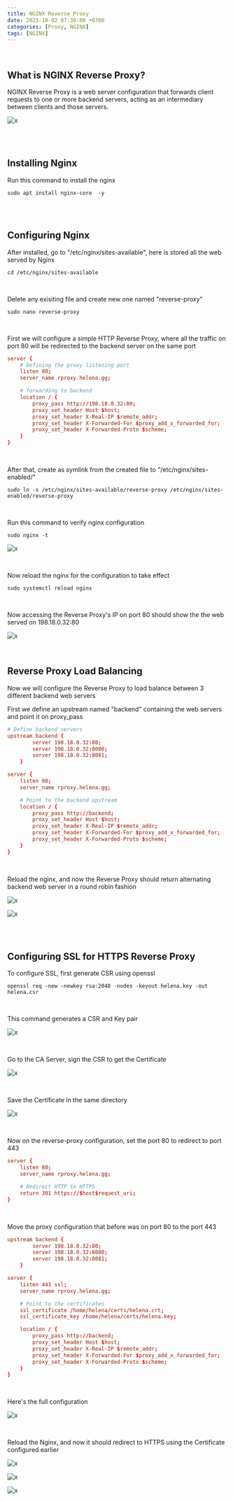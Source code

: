 ```yaml
---
title: NGINX Reverse Proxy
date: 2023-10-02 07:30:00 +0700
categories: [Proxy, NGINX]
tags: [NGINX]
---
```


<br>

## What is NGINX Reverse Proxy?

NGINX Reverse Proxy is a web server configuration that forwards client requests to one or more backend servers, acting as an intermediary between clients and those servers.

![x](/static/2023-10-02-nginx/00.png)

<br>
<br>

## Installing Nginx

Run this command to install the nginx

```shell
sudo apt install nginx-core  -y
```

<br>
<br>

## Configuring Nginx

After installed, go to "/etc/nginx/sites-available", here is stored all the web served by Nginx

```shell
cd /etc/nginx/sites-available
```

<br>

Delete any exisiting file and create new one named "reverse-proxy"


```shell
sudo nano reverse-proxy
```

<br>

First we will configure a simple HTTP Reverse Proxy, where all the traffic on port 80 will be redirected to the backend server on the same port

```conf
server {
    # Defining the proxy listening port
    listen 80;
    server_name rproxy.helena.gg;

    # forwarding to backend
    location / {
        proxy_pass http://198.18.0.32:80;
        proxy_set_header Host $host;
        proxy_set_header X-Real-IP $remote_addr;
        proxy_set_header X-Forwarded-For $proxy_add_x_forwarded_for;
        proxy_set_header X-Forwarded-Proto $scheme;
    }
}
```

<br>

After that, create as symlink from the created file to "/etc/nginx/sites-enabled/"

```shell
sudo ln -s /etc/nginx/sites-available/reverse-proxy /etc/nginx/sites-enabled/reverse-proxy
```
<br>

Run this command to verify nginx configuration

```shell
sudo nginx -t
```

![x](/static/2023-10-02-nginx/01.png)

<br>

Now reload the nginx for the configuration to take effect

```shell
sudo systemctl reload nginx
```

<br>

Now accessing the Reverse Proxy's IP on port 80 should show the the web served on 198.18.0.32:80

![x](/static/2023-10-02-nginx/02.png)

<br>

## Reverse Proxy Load Balancing

Now we will configure the Reverse Proxy to load balance between 3 different backend web servers

First we define an upstream named "backend" containing the web servers and point it on proxy_pass

```conf
# Define backend servers
upstream backend {
        server 198.18.0.32:80;
        server 198.18.0.32:8080;
        server 198.18.0.32:8081;
    }

server {
    listen 80;
    server_name rproxy.helena.gg;

    # Point to the backend upstream
    location / {
        proxy_pass http://backend;
        proxy_set_header Host $host;
        proxy_set_header X-Real-IP $remote_addr;
        proxy_set_header X-Forwarded-For $proxy_add_x_forwarded_for;
        proxy_set_header X-Forwarded-Proto $scheme;
    }
}
```

<br>

Reload the nginx, and now the Reverse Proxy should return alternating backend web server in a round robin fashion

![x](/static/2023-10-02-nginx/03.png)

![x](/static/2023-10-02-nginx/03a.png)

<br>
<br>

## Configuring SSL for HTTPS Reverse Proxy

To configure SSL, first generate CSR using openssl

```shell
openssl req -new -newkey rsa:2048 -nodes -keyout helena.key -out helena.csr
```

<br>

This command generates a CSR and Key pair

![x](/static/2023-10-02-nginx/04.png)

<br>

Go to the CA Server, sign the CSR to get the Certificate

![x](/static/2023-10-02-nginx/05.png)

<br>

Save the Certificate in the same directory

![x](/static/2023-10-02-nginx/06.png)

<br>

Now on the reverse-proxy configuration, set the port 80 to redirect to port 443

```conf
server {
    listen 80;
    server_name rproxy.helena.gg;

    # Redirect HTTP to HTTPS
    return 301 https://$host$request_uri;
}
```

<br>

Move the proxy configuration that before was on port 80 to the port 443 

```conf
upstream backend {
        server 198.18.0.32:80;
        server 198.18.0.32:8080;
        server 198.18.0.32:8081;
    }

server {
    listen 443 ssl;
    server_name rproxy.helena.gg;

    # Point to the certificates
    ssl_certificate /home/helena/certs/helena.crt;
    ssl_certificate_key /home/helena/certs/helena.key;

    location / {
        proxy_pass http://backend;
        proxy_set_header Host $host;
        proxy_set_header X-Real-IP $remote_addr;
        proxy_set_header X-Forwarded-For $proxy_add_x_forwarded_for;
        proxy_set_header X-Forwarded-Proto $scheme;
    }
}
```

<br>

Here's the full configuration

![x](/static/2023-10-02-nginx/07.png)

<br>

Reload the Nginx, and now it should redirect to HTTPS using the Certificate configured earlier

![x](/static/2023-10-02-nginx/08.png)

![x](/static/2023-10-02-nginx/08a.png)

![x](/static/2023-10-02-nginx/08b.png)

<br>